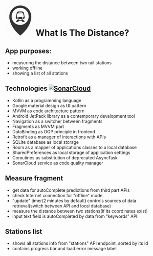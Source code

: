# ![App icon](https://github.com/Harnet69/WhatIsTheDistance/blob/master/app/GitHubFiles/app_ico_sm.png)What Is The Distance? 

## App purposes: 
 - measuring the distance between two rail stations
 - working offline
 - showing a list of all stations

## Technologies [![SonarCloud](https://sonarcloud.io/images/project_badges/sonarcloud-white.svg)](https://sonarcloud.io/dashboard?id=Harnet69_WhatIsTheDistance)
 - Kotlin as a programming language
 - Google material design as UI pattern
 - MVVM as code architecture pattern
 - Android JetPack library as a contemporary development tool
 - Navigation as a switcher between fragments
 - Fragments as MVVM part
 - DataBinding as OOP principle in frontend
 - Retrofit as a manager of interactions with APIs 
 - SQLite database as local storage
 - Room as a mapper of applications classes to a local database 
 - SharedPreferences as local storage of application settings
 - Coroutines as substitution of deprecated AsyncTask
 - SonarCloud service as code quality manager

## Measure fragment
 - get data for autoComplete predictions from third part APIs
 - check Internet connection for "offline" mode
 - "update" timer(2 minutes by default) controls sources of data retrieval(switch between API and local database) 
 - measure the distance between two stations(if its coordinates exist) 
 - input text field is autoCompleted by data from "keywords" API

## Stations list
 - shows all stations info from "stations" API endpoint, sorted by its id
 - contains progress bar and load error message label
